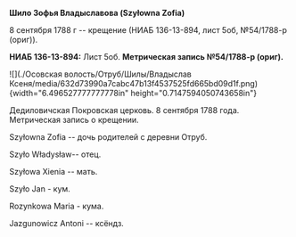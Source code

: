 **Шило Зофья Владыславова (Szyłowna Zofia)**

8 сентября 1788 г -- крещение (НИАБ 136-13-894, лист 5об, №54/1788-р
(ориг)).

**НИАБ 136-13-894:** Лист 5об. **Метрическая запись №54/1788-р (ориг).**

![](./Осовская волость/Отруб/Шилы/Владыслав Ксеня/media/632d73990a7cabc47b13f4537525fd665bd09d1f.png){width="6.496527777777778in"
height="0.7147594050743658in"}

Дедиловичская Покровская церковь. 8 сентября 1788 года. Метрическая
запись о крещении.

Szyłowna Zofia -- дочь родителей с деревни Отруб.

Szyło Władysław-- отец.

Szyłowa Xienia -- мать.

Szyło Jan - кум.

Rozynkowa Maria - кума.

Jazgunowicz Antoni -- ксёндз.
